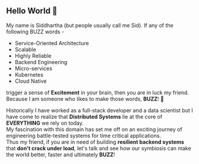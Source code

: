 
## Hello World 👋
My name is Siddhartha (but people usually call me Sid).
If any of the following BUZZ words -
-  Service-Oriented Architecture
-  Scalable
-  Highly Reliable
-  Backend Engineering
-  Micro-services
-  Kubernetes
-  Cloud Native

trigger a sense of **Excitement** in your brain, then you are in luck my friend. <br>
Because I am someone who likes to make those words, **BUZZ**! 🐝 <br>

Historically I have worked as a full-stack developer and a data scientist but I have come to realize that **Distributed Systems** lie at the core of **EVERYTHING** we rely on today. <br>
My fascination with this domain has set me off on an exciting journey of engineering battle-tested systems for time critical applications. <br>
Thus my friend, if you are in need of building **resilient backend systems** that **don't crack under load**, let's talk and see how our symbiosis can make the world better, faster and ultimately **BUZZ**! <br>
<!--
**SiddharthaHaldar/SiddharthaHaldar** is a ✨ _special_ ✨ repository because its `README.md` (this file) appears on your GitHub profile.

Here are some ideas to get you started:

- 🔭 I’m currently working on ...
- 🌱 I’m currently learning ...
- 👯 I’m looking to collaborate on ...
- 🤔 I’m looking for help with ...
- 💬 Ask me about ...
- 📫 How to reach me: ...
- 😄 Pronouns: ...
- ⚡ Fun fact: ...
-->
